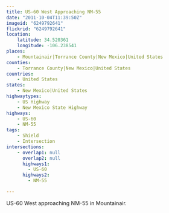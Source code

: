 ```yaml
---
title: US-60 West Approaching NM-55
date: "2011-10-04T11:39:50Z"
imageid: "6249792641"
flickrid: "6249792641"
location:
    latitude: 34.520361
    longitude: -106.238541
places:
    - Mountainair|Torrance County|New Mexico|United States
counties:
    - Torrance County|New Mexico|United States
countries:
    - United States
states:
    - New Mexico|United States
highwaytypes:
    - US Highway
    - New Mexico State Highway
highways:
    - US-60
    - NM-55
tags:
    - Shield
    - Intersection
intersections:
    - overlap1: null
      overlap2: null
      highways1:
        - US-60
      highways2:
        - NM-55

---
```

US-60 West approaching NM-55 in Mountainair.